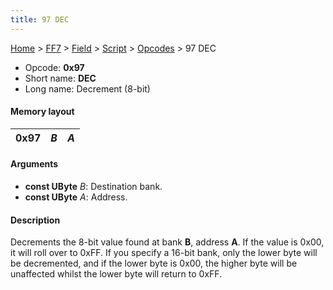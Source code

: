 ```yaml
---
title: 97 DEC
---
```


[Home](/ff7-flat-wiki/Main%20Page.md) > [FF7](/ff7-flat-wiki/FF7.md) > [Field](/ff7-flat-wiki/FF7/Field.md) > [Script](/ff7-flat-wiki/FF7/Field/Script.md) > [Opcodes](/ff7-flat-wiki/FF7/Field/Script/Opcodes.md) > 97 DEC

-   Opcode: **0x97**
-   Short name: **DEC**
-   Long name: Decrement (8-bit)

#### Memory layout

| 0x97 | *B* | *A* |
|------|-----|-----|

#### Arguments

-   **const UByte** *B*: Destination bank.
-   **const UByte** *A*: Address.

#### Description

Decrements the 8-bit value found at bank **B**, address **A**. If the
value is 0x00, it will roll over to 0xFF. If you specify a 16-bit bank,
only the lower byte will be decremented, and if the lower byte is 0x00,
the higher byte will be unaffected whilst the lower byte will return to
0xFF.
